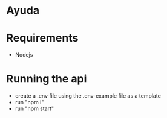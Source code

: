 # Ayuda

# Requirements
- Nodejs


# Running the api
- create a .env file using the .env-example file as a template
- run "npm i"
- run "npm start"
